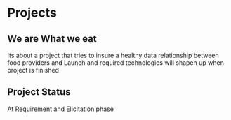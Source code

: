 # Projects

## We are What we eat
Its about a project that tries to insure a healthy data relationship between food providers and 
Launch and required technologies will shapen up when project is finished

## Project Status
At Requirement and Elicitation phase



